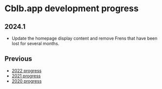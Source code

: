 # Cblb.app development progress

## 2024.1

- Update the homepage display content and remove Frens that have been lost for several months.

## Previous

- [2022 progress](https://github.com/cblb-app/cblb-app-progress/tree/master/2022)
- [2021 progress](https://github.com/cblb-app/cblb-app-progress/tree/master/2021)
- [2020 progress](https://github.com/cblb-app/cblb-app-progress/tree/master/2020)
